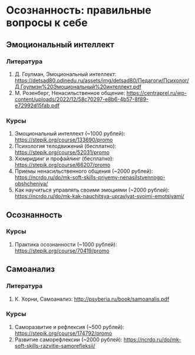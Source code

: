 # Осознанность: правильные вопросы к себе

## Эмоциональный интеллект

### Литература
1. Д. Гоулман, Эмоциональный интеллект: https://detsad80.odinedu.ru/assets/img/detsad80/Педагоги/Психолог/Д.Гоулмэн%20Эмоциональный%20интеллект.pdf
2. М. Розенберг, Ненасильственное общение: https://centraprel.ru/wp-content/uploads/2022/12/58c70297-e8b6-4b57-8f89-e72992d15fab.pdf

### Курсы
1. Эмоциональный интеллект (~1000 рублей): https://stepik.org/course/133690/promo
2. Психология телодвижений (бесплатно): https://stepik.org/course/52031/promo
3. Хюмридинг и профайлинг (бесплатно): https://stepik.org/course/66207/promo
4. Приемы ненасильственного общения (~2000 рублей): https://ncrdo.ru/do/mk-soft-skills-priyemy-nenasilstvennogo-obshcheniya/
5. Как научиться управлять своими эмоциями (~2000 рублей): https://ncrdo.ru/do/mk-kak-nauchitsya-upravlyat-svoimi-emotsiyami/

## Осознанность

### Курсы
1. Практика осознанности (~1000 рублей): https://stepik.org/course/70419/promo

## Самоанализ

### Литература
1. К. Хорни, Самоанализ: http://psyberia.ru/book/samoanalis.pdf

### Курсы
1. Саморазвитие и рефлексия (~500 рублей): https://stepik.org/course/174792/promo
2. Развитие саморефлексии (~2000 рублей): https://ncrdo.ru/do/mk-soft-skills-razvitie-samorefleksii/
